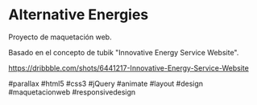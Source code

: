 # Alternative Energies
Proyecto de maquetación web.

Basado en el concepto de tubik "Innovative Energy Service Website".

https://dribbble.com/shots/6441217-Innovative-Energy-Service-Website

#parallax #html5 #css3 #jQuery #animate #layout #design #maquetacionweb #responsivedesign 

